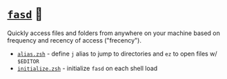 # [`fasd`](https://github.com/clvv/fasd) 💨

Quickly access files and folders from anywhere on your machine based on frequency and recency of access ("frecency").

- [`alias.zsh`](./alias.zsh) - define `j` alias to jump to directories and `ez` to open files w/ `$EDITOR`
- [`initialize.zsh`](./initialize.zsh) - initialize `fasd` on each shell load
